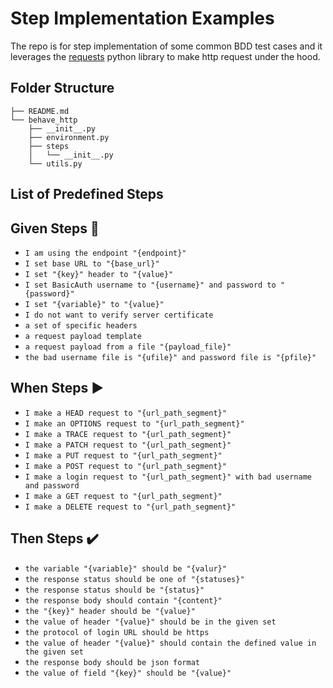 # Step Implementation Examples
The repo is for step implementation of some common BDD test cases and it
leverages the [requests](https://requests.readthedocs.io/en/latest/) python
library to make http request under the hood.

## Folder Structure

```Shell
├── README.md
└── behave_http
    ├── __init__.py
    ├── environment.py
    ├── steps
    │   └── __init__.py
    └── utils.py
```

## List of Predefined Steps

Given Steps 👷
--------------

- ``I am using the endpoint "{endpoint}"``
- ``I set base URL to "{base_url}"``
- ``I set "{key}" header to "{value}"``
- ``I set BasicAuth username to "{username}" and password to "{password}"``
- ``I set "{variable}" to "{value}"``
- ``I do not want to verify server certificate``
- ``a set of specific headers``
- ``a request payload template``
- ``a request payload from a file "{payload_file}"``
- ``the bad username file is "{ufile}" and password file is "{pfile}"``



When Steps ▶️
-------------

- ``I make a HEAD request to "{url_path_segment}"``
- ``I make an OPTIONS request to "{url_path_segment}"``
- ``I make a TRACE request to "{url_path_segment}"``
- ``I make a PATCH request to "{url_path_segment}"``
- ``I make a PUT request to "{url_path_segment}"``
- ``I make a POST request to "{url_path_segment}"``
- ``I make a login request to "{url_path_segment}" with bad username and password``
- ``I make a GET request to "{url_path_segment}"``
- ``I make a DELETE request to "{url_path_segment}"``



Then Steps ✔️
-------------

- ``the variable "{variable}" should be "{valur}"``
- ``the response status should be one of "{statuses}"``
- ``the response status should be "{status}"``
- ``the response body should contain "{content}"``
- ``the "{key}" header should be "{value}"``
- ``the value of header "{value}" should be in the given set``
- ``the protocol of login URL should be https``
- ``the value of header "{value}" should contain the defined value in the given set``
- ``the response body should be json format``
- ``the value of field "{key}" should be "{value}"``
